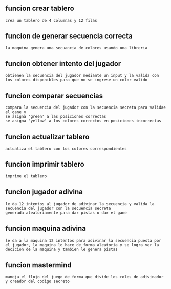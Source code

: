 ## funcion crear tablero
    crea un tablero de 4 columnas y 12 filas

## funcion de generar secuencia correcta
    la maquina genera una secuancia de colores usando una libreria

## funcion obtener intento del jugador 
    obtienen la secuencia del jugador mediante un input y la valida con los colores disponibles para que no se ingrese un color valido

## funcion comparar secuencias
    compara la secuencia del jugador con la secuencia secreta para validae el gane y 
    se asigna 'green' a las posiciones correctas
    se asigna 'yellow' a los colores correctos en posiciones incorrectas

## funcion actualizar tablero 
    actualiza el tablero con los colores correspondientes

## funcion imprimir tablero
    imprime el tablero

## funcion jugador adivina
    le da 12 intentos al jugador de adivinar la secuencia y valida la secuencia del jugador con la secuencia secreta
    generada aleatoriamente para dar pistas o dar el gane

## funcion maquina adivina
    le da a la maquina 12 intentos para adivinar la secuencia puesta por el jugador, la maquina lo hace de forma aleatoria y se logra ver la decicion de la maquina y tambien le genera pistas

## funcion mastermind 
    maneja el flujo del juego de forma que divide los roles de adivinador y creador del codigo secreto


   